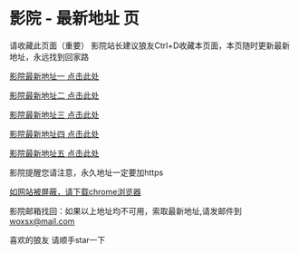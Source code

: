 # 影院 - 最新地址 页

请收藏此页面（重要）
影院站长建议狼友Ctrl+D收藏本页面，本页随时更新最新地址，永远找到回家路

[影院最新地址一 点击此处](https://5vzmw.top/) 

[影院最新地址二 点击此处](https://5xcgd.top/) 

[影院最新地址三 点击此处](https://5wbak.top/) 

[影院最新地址四 点击此处](https://5xcgd.top/) 

[影院最新地址五 点击此处](https://5vzmw.top/) 

影院提醒您请注意，永久地址一定要加https

[如网站被屏蔽，请下载chrome浏览器](https://8xe23.com/chrome_93.0.4577.82.apk) 

影院邮箱找回：如果以上地址均不可用，索取最新地址,请发邮件到 woxsx@mail.com

喜欢的狼友 请顺手star一下
